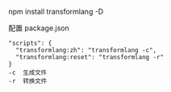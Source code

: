 npm install transformlang -D

配置 package.json

```
"scripts": {
  "transformlang:zh": "transformlang -c",
  "transformlang:reset": "transformlang -r"
}
-c  生成文件
-r  转换文件
```
